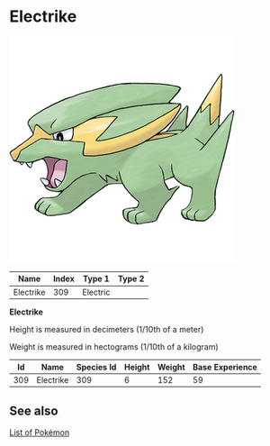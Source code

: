 # Electrike


![Electrike](images/309.png)

| **Name** | **Index** | **Type 1** | **Type 2** |
|----|----|----|----|
| Electrike | 309 | Electric  |  |

**Electrike** 


Height is measured in decimeters (1/10th of a meter)

Weight is measured in hectograms (1/10th of a kilogram)

| **Id** | **Name** | **Species Id** | **Height** | **Weight** | **Base Experience** |
|--------|----------|----------------|------------|------------|---------------------|
| 309 | Electrike | 309 | 6 | 152 | 59 |


## See also

[List of Pokémon](../pokemon.md)
